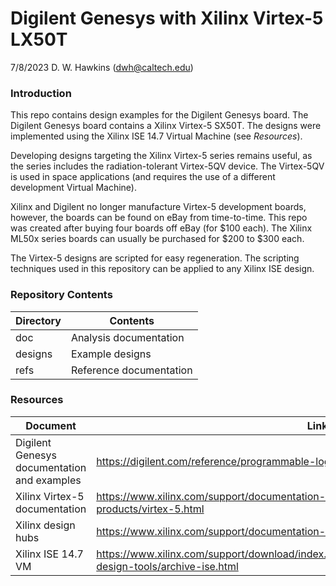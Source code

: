 # Digilent Genesys with Xilinx Virtex-5 LX50T

7/8/2023 D. W. Hawkins (dwh@caltech.edu)

### Introduction

This repo contains design examples for the Digilent Genesys board. The Digilent Genesys board contains a Xilinx Virtex-5 SX50T. The designs were implemented using the Xilinx ISE 14.7 Virtual Machine (see *Resources*).

Developing designs targeting the Xilinx Virtex-5 series remains useful, as the series includes the radiation-tolerant Virtex-5QV device. The Virtex-5QV is used in space applications (and requires the use of a different development Virtual Machine).

Xilinx and Digilent no longer manufacture Virtex-5 development boards, however, the boards can be found on eBay from time-to-time. This repo was created after buying four boards off eBay (for $100 each). The Xilinx ML50x series boards can usually be purchased for $200 to $300 each.

The Virtex-5 designs are scripted for easy regeneration. The scripting techniques used in this repository can be applied to any Xilinx ISE design.

### Repository Contents

Directory           | Contents
--------------------|-----------
doc                 | Analysis documentation
designs             | Example designs
refs                | Reference documentation

### Resources

Document | Link
---------|-----
Digilent Genesys documentation and examples | https://digilent.com/reference/programmable-logic/genesys/start
Xilinx Virtex-5 documentation | https://www.xilinx.com/support/documentation-navigation/silicon-devices/mature-products/virtex-5.html
Xilinx design hubs | https://www.xilinx.com/support/documentation-navigation/design-hubs.html
Xilinx ISE 14.7 VM | https://www.xilinx.com/support/download/index.html/content/xilinx/en/downloadNav/vivado-design-tools/archive-ise.html
